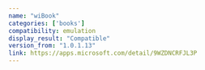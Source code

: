```yaml
---
name: "wiBook"
categories: ['books']
compatibility: emulation
display_result: "Compatible"
version_from: "1.0.1.13"
link: https://apps.microsoft.com/detail/9WZDNCRFJL3P
---
```

